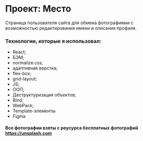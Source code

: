# Проект: Место

Страница пользователя сайта для обмена фотографиями с возможностью редактирования имени и описания профиля. 

### Технологии, которые я использовал:

* React;
* БЭМ;
* normalize.css;
* адаптивная верстка;
* flex-box;
* grid-layout;
* JS;
* ООП;
* Деструктуризация объектов;
* Bind;
* WebPack;
* Template-элементы
* Figma

#### Все фотографии взяты с реусурса бесплатных фотографий https://unsplash.com